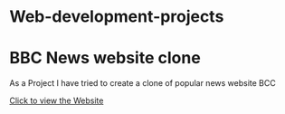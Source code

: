 # Web-development-projects

# BBC News website clone

As a Project I have tried to create a clone of popular news website BCC

[Click to view the Website](https://hvaidsain.github.io/Web-development-projects/BBC%20News%20Website%20(Clone)/bbc-news.html)



